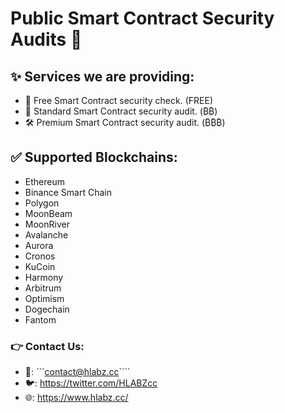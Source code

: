# Public Smart Contract Security Audits 🧠

## ✨ Services we are providing:
- 🔨 Free Smart Contract security check. (FREE)
- 🔧 Standard Smart Contract security audit. (₿₿)
- 🛠 Premium Smart Contract security audit. (₿₿₿)

## ✅ Supported Blockchains:
- Ethereum
- Binance Smart Chain
- Polygon
- MoonBeam
- MoonRiver
- Avalanche
- Aurora
- Cronos 
- KuCoin
- Harmony
- Arbitrum
- Optimism
- Dogechain
- Fantom
 
### 👉 Contact Us:
- 📩: ```contact@hlabz.cc````
- 🐦: https://twitter.com/HLABZcc
- 🌐: https://www.hlabz.cc/
 
 
 
 
